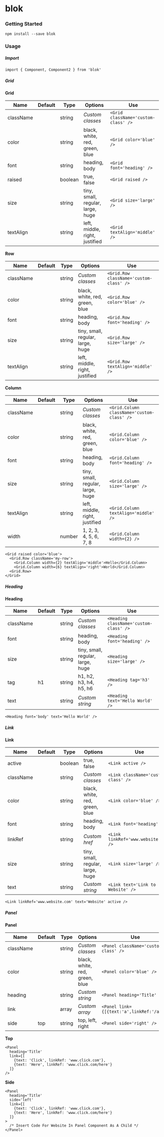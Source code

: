 # blok

### Getting Started

```
npm install --save blok
```

### Usage

##### Import

```
import { Component, Component2 } from 'blok'
```

##### Grid

**Grid**

| Name        | Default | Type     | Options                           | Use                                        |
|-------------|---------|----------|-----------------------------------|--------------------------------------------|
| className   |         | string   | *Custom classes*                  | `<Grid className='custom-class' />`        |
| color       |         | string   | black, white, red, green, blue    | `<Grid color='blue' />`                    |
| font        |         | string   | heading, body                     | `<Grid font='heading' />`                  |
| raised      |         | boolean  | true, false                       | `<Grid raised />`                          |
| size        |         | string   | tiny, small, regular, large, huge | `<Grid size='large' />`                    |
| textAlign   |         | string   | left, middle, right, justified    | `<Grid textAlign='middle' />`              |

**Row**

| Name        | Default | Type     | Options                           | Use                                        |
|-------------|---------|----------|-----------------------------------|--------------------------------------------|
| className   |         | string   | *Custom classes*                  | `<Grid.Row className='custom-class' />`    |
| color       |         | string   | black, white, red, green, blue    | `<Grid.Row color='blue' />`                |
| font        |         | string   | heading, body                     | `<Grid.Row font='heading' />`              |
| size        |         | string   | tiny, small, regular, large, huge | `<Grid.Row size='large' />`                |
| textAlign   |         | string   | left, middle, right, justified    | `<Grid.Row textAlign='middle' />`          |

**Column**

| Name        | Default | Type     | Options                           | Use                                        |
|-------------|---------|----------|-----------------------------------|--------------------------------------------|
| className   |         | string   | *Custom classes*                  | `<Grid.Column className='custom-class' />` |
| color       |         | string   | black, white, red, green, blue    | `<Grid.Column color='blue' />`             |
| font        |         | string   | heading, body                     | `<Grid.Column font='heading' />`           |
| size        |         | string   | tiny, small, regular, large, huge | `<Grid.Column size='large' />`             |
| textAlign   |         | string   | left, middle, right, justified    | `<Grid.Column textAlign='middle' />`       |
| width       |         | number   | 1, 2, 3, 4, 5, 6, 7, 8            | `<Grid.Column width={2} />`                |


```
<Grid raised color='blue'>
  <Grid.Row className='my-row'>
    <Grid.Column width={2} textAlign='middle'>Hello</Grid.Column>
    <Grid.Column width={6} textAlign='right'>World</Grid.Column>
  <Grid.Row>
</Grid>
```

##### Heading

**Heading**

| Name        | Default | Type     | Options                           | Use                                        |
|-------------|---------|----------|-----------------------------------|--------------------------------------------|
| className   |         | string   | *Custom classes*                  | `<Heading className='custom-class' />`     |
| font        |         | string   | heading, body                     | `<Heading font='heading' />`               |
| size        |         | string   | tiny, small, regular, large, huge | `<Heading size='large' />`                 |
| tag         | h1      | string   | h1, h2, h3, h4, h5, h6            | `<Heading tag='h3' />`                     |
| text        |         | string   | *Custom string*                   | `<Heading text='Hello World' />`           |

```
<Heading font='body' text='Hello World' />
```

##### Link

**Link**

| Name        | Default | Type     | Options                           | Use                                        |
|-------------|---------|----------|-----------------------------------|--------------------------------------------|
| active      |         | boolean  | true, false                       | `<Link active />`                          |
| className   |         | string   | *Custom classes*                  | `<Link className='custom-class' />`        |
| color       |         | string   | black, white, red, green, blue    | `<Link color='blue' />`                    |
| font        |         | string   | heading, body                     | `<Link font='heading' />`                  |
| linkRef     |         | string   | *Custom href*                     | `<Link linkRef='www.website.com' />`       |
| size        |         | string   | tiny, small, regular, large, huge | `<Link size='large' />`                    |
| text        |         | string   | *Custom string*                   | `<Link text='Link to Website' />`          |

```
<Link linkRef='www.website.com' text='Website' active />
```

##### Panel

**Panel**

| Name        | Default | Type     | Options                           | Use                                        |
|-------------|---------|----------|-----------------------------------|--------------------------------------------|
| className   |         | string   | *Custom classes*                  | `<Panel className='custom-class' />`       |
| color       |         | string   | black, white, red, green, blue    | `<Panel color='blue' />`                   |
| heading     |         | string   | *Custom string*                   | `<Panel heading='Title' />`                |
| link        |         | array    | *Custom array*                    | `<Panel link={[{text:'a',linkRef:'/a'}/>`  |
| side        | top     | string   | top, left, right                  | `<Panel side='right' />`                   |

**Top**
```
<Panel
  heading='Title'
  link={[
    {text: 'Click', linkRef: 'www.click.com'},
    {text: 'Here', linkRef: 'www.click.com/here'}
  ]}
/>
```

**Side**
```
<Panel
  heading='Title'
  side='left'
  link={[
    {text: 'Click', linkRef: 'www.click.com'},
    {text: 'Here', linkRef: 'www.click.com/here'}
  ]}
>
  /* Insert Code For Website In Panel Component As A Child */
</Panel>
```